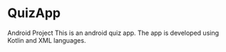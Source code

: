 # QuizApp
Android Project
This is an android quiz app. The app is developed using Kotlin and XML languages.

